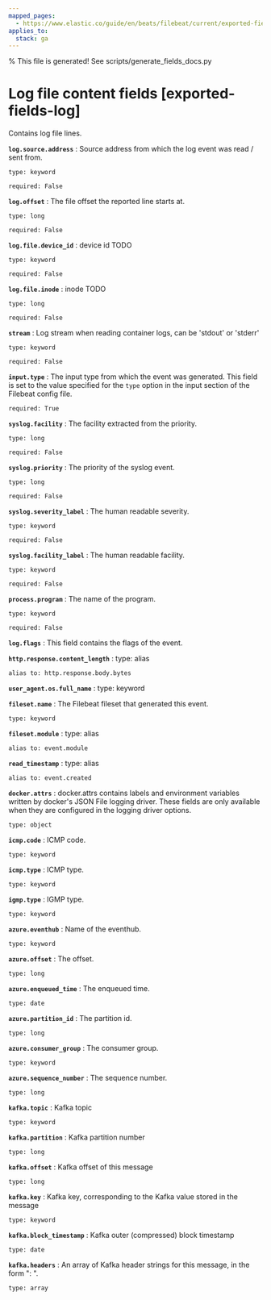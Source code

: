 ```yaml
---
mapped_pages:
  - https://www.elastic.co/guide/en/beats/filebeat/current/exported-fields-log.html
applies_to:
  stack: ga
---
```


% This file is generated! See scripts/generate_fields_docs.py

# Log file content fields [exported-fields-log]

Contains log file lines.

**`log.source.address`**
:   Source address from which the log event was read / sent from.

    type: keyword

    required: False


**`log.offset`**
:   The file offset the reported line starts at.

    type: long

    required: False


**`log.file.device_id`**
:   device id TODO

    type: keyword

    required: False


**`log.file.inode`**
:   inode TODO

    type: long

    required: False


**`stream`**
:   Log stream when reading container logs, can be 'stdout' or 'stderr'

    type: keyword

    required: False


**`input.type`**
:   The input type from which the event was generated. This field is set to the value specified for the `type` option in the input section of the Filebeat config file.

    required: True


**`syslog.facility`**
:   The facility extracted from the priority.

    type: long

    required: False


**`syslog.priority`**
:   The priority of the syslog event.

    type: long

    required: False


**`syslog.severity_label`**
:   The human readable severity.

    type: keyword

    required: False


**`syslog.facility_label`**
:   The human readable facility.

    type: keyword

    required: False


**`process.program`**
:   The name of the program.

    type: keyword

    required: False


**`log.flags`**
:   This field contains the flags of the event.


**`http.response.content_length`**
:   type: alias

    alias to: http.response.body.bytes


**`user_agent.os.full_name`**
:   type: keyword


**`fileset.name`**
:   The Filebeat fileset that generated this event.

    type: keyword


**`fileset.module`**
:   type: alias

    alias to: event.module


**`read_timestamp`**
:   type: alias

    alias to: event.created


**`docker.attrs`**
:   docker.attrs contains labels and environment variables written by docker's JSON File logging driver. These fields are only available when they are configured in the logging driver options.

    type: object


**`icmp.code`**
:   ICMP code.

    type: keyword


**`icmp.type`**
:   ICMP type.

    type: keyword


**`igmp.type`**
:   IGMP type.

    type: keyword


**`azure.eventhub`**
:   Name of the eventhub.

    type: keyword


**`azure.offset`**
:   The offset.

    type: long


**`azure.enqueued_time`**
:   The enqueued time.

    type: date


**`azure.partition_id`**
:   The partition id.

    type: long


**`azure.consumer_group`**
:   The consumer group.

    type: keyword


**`azure.sequence_number`**
:   The sequence number.

    type: long


**`kafka.topic`**
:   Kafka topic

    type: keyword


**`kafka.partition`**
:   Kafka partition number

    type: long


**`kafka.offset`**
:   Kafka offset of this message

    type: long


**`kafka.key`**
:   Kafka key, corresponding to the Kafka value stored in the message

    type: keyword


**`kafka.block_timestamp`**
:   Kafka outer (compressed) block timestamp

    type: date


**`kafka.headers`**
:   An array of Kafka header strings for this message, in the form "<key>: <value>".

    type: array


